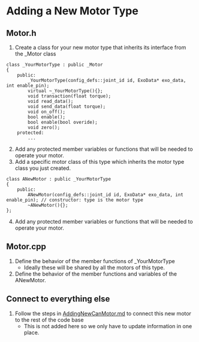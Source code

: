 # Adding a New Motor Type

## Motor.h
1. Create a class for your new motor type that inherits its interface from the _Motor class
```
class _YourMotorType : public _Motor
{
    public:
        _YourMotorType(config_defs::joint_id id, ExoData* exo_data, int enable_pin);
        virtual ~_YourMotorType(){};
        void transaction(float torque);
        void read_data();
        void send_data(float torque);
        void on_off();
        bool enable();
        bool enable(bool overide);
        void zero();
    protected:
        ...
```
2. Add any protected member variables or functions that will be needed to operate your motor.
3. Add a specific motor class of this type which inherits the motor type class you just created. 
``` 
class ANewMotor : public _YourMotorType
{
    public:
        ANewMotor(config_defs::joint_id id, ExoData* exo_data, int enable_pin); // constructor: type is the motor type
		~ANewMotor(){};
};
```
4. Add any protected member variables or functions that will be needed to operate your motor.

## Motor.cpp
1. Define the behavior of the member functions of _YourMotorType
    - Ideally these will be shared by all the motors of this type.
2. Define the behavior of the member functions and variables of the ANewMotor.

## Connect to everything else
1. Follow the steps in [AddingNewCanMotor.md](AddingNewCanMotor.md) to connect this new motor to the rest of the code base
    - This is not added here so we only have to update information in one place.